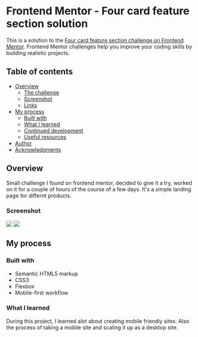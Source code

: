 # Frontend Mentor - Four card feature section solution

This is a solution to the [Four card feature section challenge on Frontend Mentor](https://www.frontendmentor.io/challenges/four-card-feature-section-weK1eFYK). Frontend Mentor challenges help you improve your coding skills by building realistic projects. 

## Table of contents

- [Overview](#overview)
  - [The challenge](#the-challenge)
  - [Screenshot](#screenshot)
  - [Links](#links)
- [My process](#my-process)
  - [Built with](#built-with)
  - [What I learned](#what-i-learned)
  - [Continued development](#continued-development)
  - [Useful resources](#useful-resources)
- [Author](#author)
- [Acknowledgments](#acknowledgments)


## Overview

Small challenge I found on frontend mentor, decided to give it a try, worked on it for a couple of hours of the course of a few days. It's a simple landing page for differnt products.
### Screenshot

![](./FrontendMentor/FourCardLandingPage/images/Full-Size-Screenshot.png)
![](./FrontendMentor/FourCardLandingPage/images/Mobile-Size-Screenshoot.png)

## My process

### Built with

- Semantic HTML5 markup
- CSS3
- Flexbox
- Mobile-first workflow

### What I learned

During this project, I learned alot about creating mobile friendly sites. Also the process of taking a mobile site and scaling it up as a desktop site.
